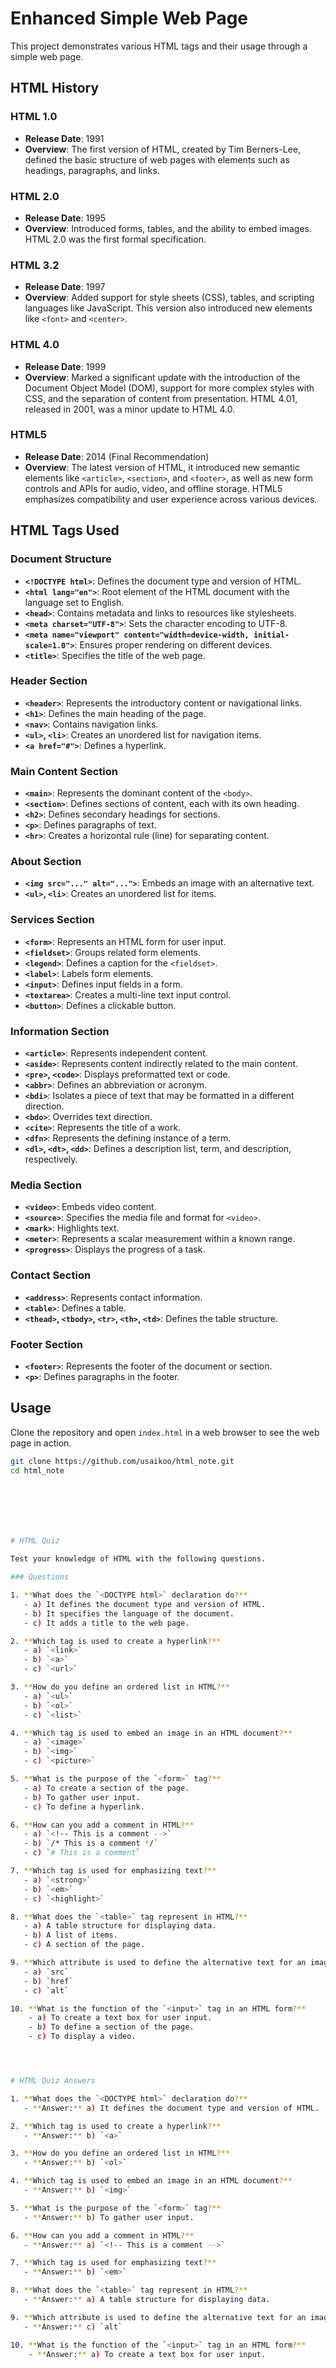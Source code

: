# Enhanced Simple Web Page

This project demonstrates various HTML tags and their usage through a simple web page.


## HTML History

### HTML 1.0
- **Release Date**: 1991
- **Overview**: The first version of HTML, created by Tim Berners-Lee, defined the basic structure of web pages with elements such as headings, paragraphs, and links.

### HTML 2.0
- **Release Date**: 1995
- **Overview**: Introduced forms, tables, and the ability to embed images. HTML 2.0 was the first formal specification.

### HTML 3.2
- **Release Date**: 1997
- **Overview**: Added support for style sheets (CSS), tables, and scripting languages like JavaScript. This version also introduced new elements like `<font>` and `<center>`.

### HTML 4.0
- **Release Date**: 1999
- **Overview**: Marked a significant update with the introduction of the Document Object Model (DOM), support for more complex styles with CSS, and the separation of content from presentation. HTML 4.01, released in 2001, was a minor update to HTML 4.0.

### HTML5
- **Release Date**: 2014 (Final Recommendation)
- **Overview**: The latest version of HTML, it introduced new semantic elements like `<article>`, `<section>`, and `<footer>`, as well as new form controls and APIs for audio, video, and offline storage. HTML5 emphasizes compatibility and user experience across various devices.




## HTML Tags Used

### Document Structure

- **`<!DOCTYPE html>`**: Defines the document type and version of HTML.
- **`<html lang="en">`**: Root element of the HTML document with the language set to English.
- **`<head>`**: Contains metadata and links to resources like stylesheets.
- **`<meta charset="UTF-8">`**: Sets the character encoding to UTF-8.
- **`<meta name="viewport" content="width=device-width, initial-scale=1.0">`**: Ensures proper rendering on different devices.
- **`<title>`**: Specifies the title of the web page.

### Header Section

- **`<header>`**: Represents the introductory content or navigational links.
- **`<h1>`**: Defines the main heading of the page.
- **`<nav>`**: Contains navigation links.
- **`<ul>`, `<li>`**: Creates an unordered list for navigation items.
- **`<a href="#">`**: Defines a hyperlink.

### Main Content Section

- **`<main>`**: Represents the dominant content of the `<body>`.
- **`<section>`**: Defines sections of content, each with its own heading.
- **`<h2>`**: Defines secondary headings for sections.
- **`<p>`**: Defines paragraphs of text.
- **`<hr>`**: Creates a horizontal rule (line) for separating content.

### About Section

- **`<img src="..." alt="...">`**: Embeds an image with an alternative text.
- **`<ul>`, `<li>`**: Creates an unordered list for items.

### Services Section

- **`<form>`**: Represents an HTML form for user input.
- **`<fieldset>`**: Groups related form elements.
- **`<legend>`**: Defines a caption for the `<fieldset>`.
- **`<label>`**: Labels form elements.
- **`<input>`**: Defines input fields in a form.
- **`<textarea>`**: Creates a multi-line text input control.
- **`<button>`**: Defines a clickable button.

### Information Section

- **`<article>`**: Represents independent content.
- **`<aside>`**: Represents content indirectly related to the main content.
- **`<pre>`, `<code>`**: Displays preformatted text or code.
- **`<abbr>`**: Defines an abbreviation or acronym.
- **`<bdi>`**: Isolates a piece of text that may be formatted in a different direction.
- **`<bdo>`**: Overrides text direction.
- **`<cite>`**: Represents the title of a work.
- **`<dfn>`**: Represents the defining instance of a term.
- **`<dl>`, `<dt>`, `<dd>`**: Defines a description list, term, and description, respectively.

### Media Section

- **`<video>`**: Embeds video content.
- **`<source>`**: Specifies the media file and format for `<video>`.
- **`<mark>`**: Highlights text.
- **`<meter>`**: Represents a scalar measurement within a known range.
- **`<progress>`**: Displays the progress of a task.

### Contact Section

- **`<address>`**: Represents contact information.
- **`<table>`**: Defines a table.
- **`<thead>`, `<tbody>`, `<tr>`, `<th>`, `<td>`**: Defines the table structure.

### Footer Section

- **`<footer>`**: Represents the footer of the document or section.
- **`<p>`**: Defines paragraphs in the footer.

## Usage

Clone the repository and open `index.html` in a web browser to see the web page in action.

```bash
git clone https://github.com/usaikoo/html_note.git
cd html_note







# HTML Quiz

Test your knowledge of HTML with the following questions.

### Questions

1. **What does the `<DOCTYPE html>` declaration do?**
   - a) It defines the document type and version of HTML.
   - b) It specifies the language of the document.
   - c) It adds a title to the web page.

2. **Which tag is used to create a hyperlink?**
   - a) `<link>`
   - b) `<a>`
   - c) `<url>`

3. **How do you define an ordered list in HTML?**
   - a) `<ul>`
   - b) `<ol>`
   - c) `<list>`

4. **Which tag is used to embed an image in an HTML document?**
   - a) `<image>`
   - b) `<img>`
   - c) `<picture>`

5. **What is the purpose of the `<form>` tag?**
   - a) To create a section of the page.
   - b) To gather user input.
   - c) To define a hyperlink.

6. **How can you add a comment in HTML?**
   - a) `<!-- This is a comment -->`
   - b) `/* This is a comment */`
   - c) `# This is a comment`

7. **Which tag is used for emphasizing text?**
   - a) `<strong>`
   - b) `<em>`
   - c) `<highlight>`

8. **What does the `<table>` tag represent in HTML?**
   - a) A table structure for displaying data.
   - b) A list of items.
   - c) A section of the page.

9. **Which attribute is used to define the alternative text for an image?**
   - a) `src`
   - b) `href`
   - c) `alt`

10. **What is the function of the `<input>` tag in an HTML form?**
    - a) To create a text box for user input.
    - b) To define a section of the page.
    - c) To display a video.




# HTML Quiz Answers

1. **What does the `<DOCTYPE html>` declaration do?**
   - **Answer:** a) It defines the document type and version of HTML.

2. **Which tag is used to create a hyperlink?**
   - **Answer:** b) `<a>`

3. **How do you define an ordered list in HTML?**
   - **Answer:** b) `<ol>`

4. **Which tag is used to embed an image in an HTML document?**
   - **Answer:** b) `<img>`

5. **What is the purpose of the `<form>` tag?**
   - **Answer:** b) To gather user input.

6. **How can you add a comment in HTML?**
   - **Answer:** a) `<!-- This is a comment -->`

7. **Which tag is used for emphasizing text?**
   - **Answer:** b) `<em>`

8. **What does the `<table>` tag represent in HTML?**
   - **Answer:** a) A table structure for displaying data.

9. **Which attribute is used to define the alternative text for an image?**
   - **Answer:** c) `alt`

10. **What is the function of the `<input>` tag in an HTML form?**
    - **Answer:** a) To create a text box for user input.

